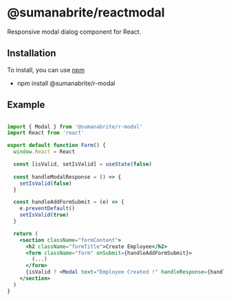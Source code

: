 # @sumanabrite/reactmodal

Responsive modal dialog component for React.

## Installation

To install, you can use [npm](https://npmjs.org/) 
    
- npm install @sumanabrite/r-modal
  
## Example

```jsx

import { Modal } from '@sumanabrite/r-modal'
import React from 'react'

export default function Form() {
  window.React = React

  const [isValid, setIsValid] = useState(false)
  
  const handleModalResponse = () => {
    setIsValid(false)
  }

  const handleAddFormSubmit = (e) => {
    e.preventDefault()
    setIsValid(true)
  }

  return (
    <section className="formContent">
      <h2 className="formTitle">Create Employee</h2>
      <form className="form" onSubmit={handleAddFormSubmit}>
        (...)
      </form>
      {isValid ? <Modal text="Employee Created !" handleResponse={handleModalResponse} /> : ''}
    </section>
  )
}

```
